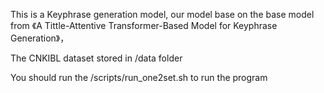 This is a Keyphrase generation model, our model base on the base model from 《A Tittle-Attentive Transformer-Based Model for Keyphrase Generation》，

The CNKIBL dataset stored in /data folder

You should run the /scripts/run_one2set.sh to run the program
